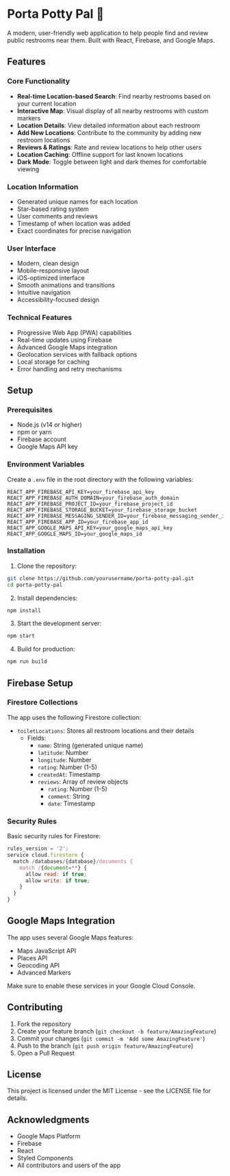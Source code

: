 
# Porta Potty Pal 🚽

A modern, user-friendly web application to help people find and review public restrooms near them. Built with React, Firebase, and Google Maps.

## Features

### Core Functionality
- **Real-time Location-based Search**: Find nearby restrooms based on your current location
- **Interactive Map**: Visual display of all nearby restrooms with custom markers
- **Location Details**: View detailed information about each restroom
- **Add New Locations**: Contribute to the community by adding new restroom locations
- **Reviews & Ratings**: Rate and review locations to help other users
- **Location Caching**: Offline support for last known locations
- **Dark Mode**: Toggle between light and dark themes for comfortable viewing

### Location Information
- Generated unique names for each location
- Star-based rating system
- User comments and reviews
- Timestamp of when location was added
- Exact coordinates for precise navigation

### User Interface
- Modern, clean design
- Mobile-responsive layout
- iOS-optimized interface
- Smooth animations and transitions
- Intuitive navigation
- Accessibility-focused design

### Technical Features
- Progressive Web App (PWA) capabilities
- Real-time updates using Firebase
- Advanced Google Maps integration
- Geolocation services with fallback options
- Local storage for caching
- Error handling and retry mechanisms

## Setup

### Prerequisites
- Node.js (v14 or higher)
- npm or yarn
- Firebase account
- Google Maps API key

### Environment Variables
Create a `.env` file in the root directory with the following variables:
```
REACT_APP_FIREBASE_API_KEY=your_firebase_api_key
REACT_APP_FIREBASE_AUTH_DOMAIN=your_firebase_auth_domain
REACT_APP_FIREBASE_PROJECT_ID=your_firebase_project_id
REACT_APP_FIREBASE_STORAGE_BUCKET=your_firebase_storage_bucket
REACT_APP_FIREBASE_MESSAGING_SENDER_ID=your_firebase_messaging_sender_id
REACT_APP_FIREBASE_APP_ID=your_firebase_app_id
REACT_APP_GOOGLE_MAPS_API_KEY=your_google_maps_api_key
REACT_APP_GOOGLE_MAPS_ID=your_google_maps_id
```

### Installation
1. Clone the repository:
```bash
git clone https://github.com/yourusername/porta-potty-pal.git
cd porta-potty-pal
```

2. Install dependencies:
```bash
npm install
```

3. Start the development server:
```bash
npm start
```

4. Build for production:
```bash
npm run build
```

## Firebase Setup

### Firestore Collections
The app uses the following Firestore collection:
- `toiletLocations`: Stores all restroom locations and their details
  - Fields:
    - `name`: String (generated unique name)
    - `latitude`: Number
    - `longitude`: Number
    - `rating`: Number (1-5)
    - `createdAt`: Timestamp
    - `reviews`: Array of review objects
      - `rating`: Number (1-5)
      - `comment`: String
      - `date`: Timestamp

### Security Rules
Basic security rules for Firestore:
```javascript
rules_version = '2';
service cloud.firestore {
  match /databases/{database}/documents {
    match /{document=**} {
      allow read: if true;
      allow write: if true;
    }
  }
}
```

## Google Maps Integration

The app uses several Google Maps features:
- Maps JavaScript API
- Places API
- Geocoding API
- Advanced Markers

Make sure to enable these services in your Google Cloud Console.

## Contributing

1. Fork the repository
2. Create your feature branch (`git checkout -b feature/AmazingFeature`)
3. Commit your changes (`git commit -m 'Add some AmazingFeature'`)
4. Push to the branch (`git push origin feature/AmazingFeature`)
5. Open a Pull Request

## License

This project is licensed under the MIT License - see the LICENSE file for details.

## Acknowledgments

- Google Maps Platform
- Firebase
- React
- Styled Components
- All contributors and users of the app
